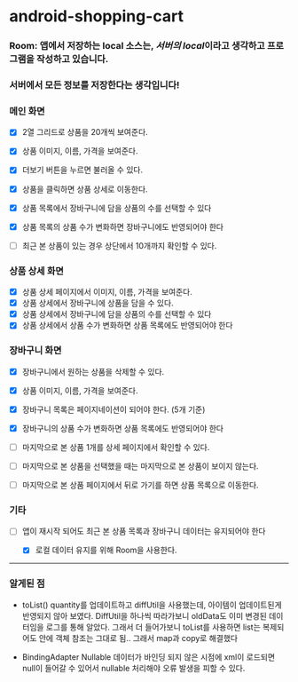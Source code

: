 # android-shopping-cart

### Room: 앱에서 저장하는 local 소스는, *서버의 local*이라고 생각하고 프로그램을 작성하고 있습니다.
### 서버에서 모든 정보를 저장한다는 생각입니다!

### 메인 화면

- [x] 2열 그리드로 상품을 20개씩 보여준다.
- [x] 상품 이미지, 이름, 가격을 보여준다.
- [x] 더보기 버튼을 누르면 불러올 수 있다.
- [x] 상품을 클릭하면 상품 상세로 이동한다.
- [x] 상품 목록에서 장바구니에 담을 상품의 수를 선택할 수 있다
- [x] 상품 목록의 상품 수가 변화하면 장바구니에도 반영되어야 한다
- [ ] 최근 본 상품이 있는 경우 상단에서 10개까지 확인할 수 있다.


### 상품 상세 화면

- [x] 상품 상세 페이지에서 이미지, 이름, 가격을 보여준다.
- [x] 상품 상세에서 장바구니에 상품을 담을 수 있다.
- [x] 상품 상세에서 장바구니에 담을 상품의 수를 선택할 수 있다
- [x] 상품 상세에서 상품 수가 변화하면 상품 목록에도 반영되어야 한다

### 장바구니 화면

- [x] 장바구니에서 원하는 상품을 삭제할 수 있다.
- [x] 상품 이미지, 이름, 가격을 보여준다.
- [x] 장바구니 목록은 페이지네이션이 되어야 한다. (5개 기준)
- [x] 장바구니의 상품 수가 변화하면 상품 목록에도 반영되어야 한다
- [ ] 마지막으로 본 상품 1개를 상세 페이지에서 확인할 수 있다.
- [ ] 마지막으로 본 상품을 선택했을 때는 마지막으로 본 상품이 보이지 않는다.
- [ ] 마지막으로 본 상품 페이지에서 뒤로 가기를 하면 상품 목록으로 이동한다.


### 기타

- [ ] 앱이 재시작 되어도 최근 본 상품 목록과 장바구니 데이터는 유지되어야 한다
  - [x] 로컬 데이터 유지를 위해 Room을 사용한다.


---

### 알게된 점
- toList()
quantity를 업데이트하고 diffUtil을 사용했는데, 아이템이 업데이트된게 반영되지 않아 보였다. 
DiffUtil을 하나씩 따라가보니 oldData도 이미 변경된 데이터임을 로그를 통해 알았다. 
그래서 더 들어가보니 toList를 사용하면 list는 복제되어도 안에 객체 참조는 그대로 됨..
그래서 map과 copy로 해결했다

- BindingAdapter Nullable
데이터가 바인딩 되지 않은 시점에 xml이 로드되면 null이 들어갈 수 있어서 nullable 처리해야 오류 발생을 피할 수 있다.
